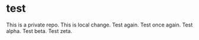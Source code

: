 # test
This is a private repo.
This is local change.
Test again.
Test once again.
Test alpha.
Test beta.
Test zeta.
